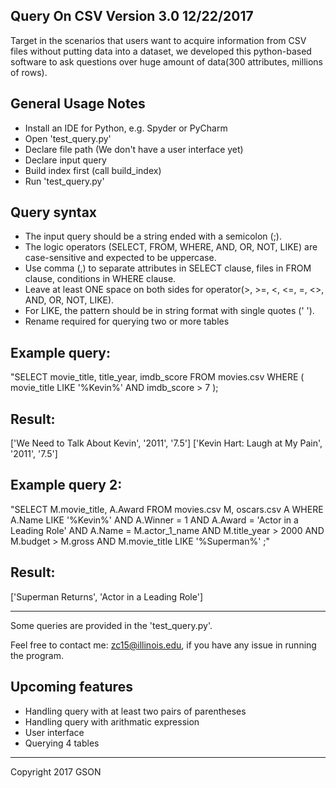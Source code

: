 Query On CSV Version 3.0 12/22/2017
------------------------------------
Target in the scenarios that users want to acquire information from CSV files without putting data into a dataset, we developed this python-based software to ask questions over huge amount of data(300 attributes, millions of rows).

General Usage Notes
------------------------------------
- Install an IDE for Python, e.g. Spyder or PyCharm
- Open 'test_query.py' 
- Declare file path (We don't have a user interface yet)
- Declare input query 
- Build index first (call build_index)
- Run 'test_query.py'

Query syntax
------------------------------------
- The input query should be a string ended with a semicolon (;).
- The logic operators (SELECT, FROM, WHERE, AND, OR, NOT, LIKE) are case-sensitive and expected to be uppercase.
- Use comma (,) to separate attributes in SELECT clause, files in FROM clause, conditions in WHERE clause.
- Leave at least ONE space on both sides for operator(>, >=, <, <=, =, <>, AND, OR, NOT, LIKE).
- For LIKE, the pattern should be in string format with single quotes (' ').
- Rename required for querying two or more tables


Example query:
------------------------------------
"SELECT movie_title, title_year, imdb_score FROM movies.csv WHERE ( movie_title LIKE '%Kevin%' AND imdb_score > 7 );

Result:
------------------------------------
['We Need to Talk About Kevin', '2011', '7.5']
['Kevin Hart: Laugh at My Pain', '2011', '7.5']


Example query 2:
------------------------------------
"SELECT M.movie_title, A.Award FROM movies.csv M, oscars.csv A WHERE A.Name LIKE '%Kevin%' AND A.Winner = 1 AND A.Award = 'Actor in a Leading Role' AND A.Name = M.actor_1_name AND M.title_year > 2000 AND M.budget > M.gross AND M.movie_title LIKE '%Superman%' ;"

Result:
------------------------------------
['Superman Returns', 'Actor in a Leading Role']

------------------------------------
Some queries are provided in the 'test_query.py'. 

Feel free to contact me: zc15@illinois.edu, if you have any issue in running the program.

Upcoming features
------------------------------------
- Handling query with at least two pairs of parentheses
- Handling query with arithmatic expression
- User interface
- Querying 4 tables
------------------------------------
Copyright 2017 GSON
